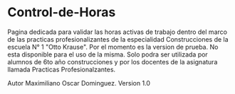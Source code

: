 # Control-de-Horas
Pagina dedicada para validar las horas activas de trabajo dentro del marco de las practicas profesionalizantes de la especialidad Construcciones de la escuela N° 1 "Otto Krause".
Por el momento es la version de prueba. No esta disponible para el uso de la misma.
Solo podra ser utilizada por alumnos de 6to año construcciones y por los docentes de la asignatura llamada Practicas Profesionalzantes.

Autor Maximiliano Oscar Dominguez. Version 1.0
